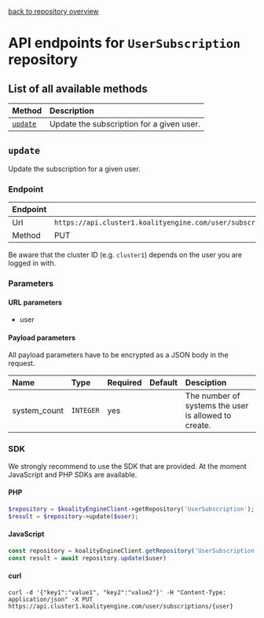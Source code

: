 [back to repository overview](../RepositoryOverviews.md)
# API endpoints for `UserSubscription` repository

## List of all available methods

| Method                                        | Description                                                            |
|:----------------------------------------------|:-----------------------------------------------------------------------|
| [`update`](#update) | Update the subscription for a given user. |


## `update`

Update the subscription for a given user.

### Endpoint
| Endpoint |                                                                       |
|:---------|:----------------------------------------------------------------------|
| Url      | ```https://api.cluster1.koalityengine.com/user/subscriptions/{user}```|
| Method   | PUT                                      |

Be aware that the cluster ID (e.g. `cluster1`) depends on the user you are logged in with.

### Parameters

#### URL parameters
 - user

#### Payload parameters

All payload parameters have to be encrypted as a JSON body in the request.

| Name                    | Type  | Required  | Default   | Desciption   |
|:----|:------|:----------|:-------------|:-------------|
| system_count  | `INTEGER` |  yes        |   | The number of systems the user is allowed to create.           |

### SDK

We strongly recommend to use the SDK that are provided. At the moment JavaScript and PHP SDKs are available.

#### PHP
```php
$repository = $koalityEngineClient->getRepository('UserSubscription');
$result = $repository->update($user);
```

#### JavaScript

```javascript
const repository = koalityEngineClient.getRepository('UserSubscription')
const result = await repository.update($user)
```

#### curl

```shell
curl -d '{"key1":"value1", "key2":"value2"}' -H "Content-Type: application/json" -X PUT https://api.cluster1.koalityengine.com/user/subscriptions/{user}
```

